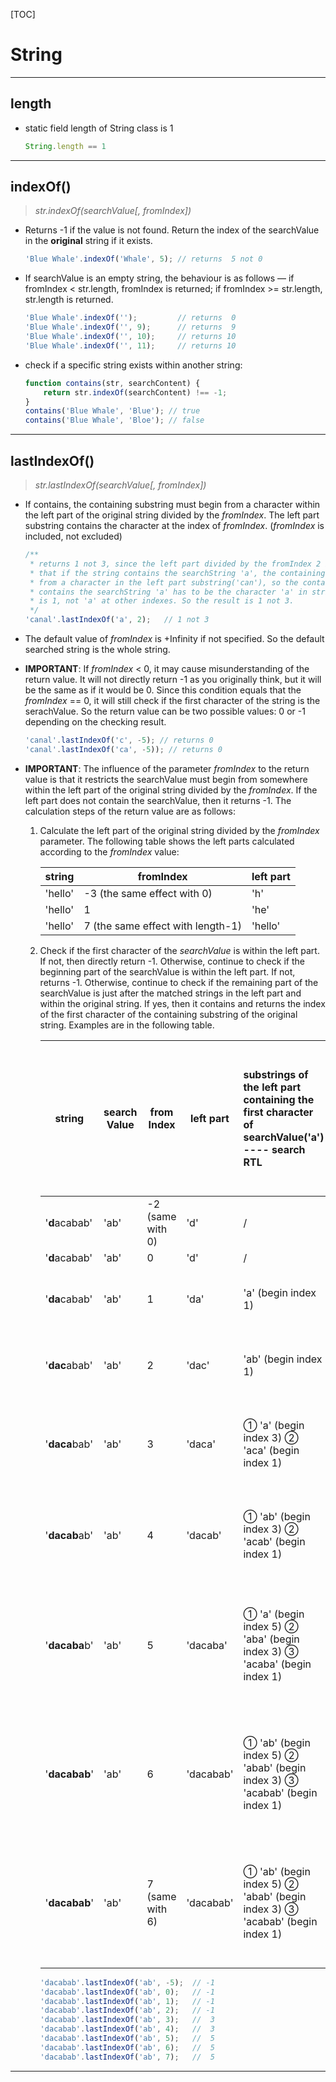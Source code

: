 [TOC]

# String

---

## length

- static field length of String class is 1

  ```javascript
  String.length == 1
  ```

---

## indexOf()

>  *str.indexOf(searchValue[, fromIndex])*

- Returns -1 if the value is not found. Return the index of the searchValue in the **original** string if it exists.

  ```javascript
  'Blue Whale'.indexOf('Whale', 5); // returns  5 not 0
  ```

- If searchValue is an empty string, the behaviour is as follows — if fromIndex < str.length, fromIndex is returned; if fromIndex >= str.length, str.length is returned.

  ```javascript
  'Blue Whale'.indexOf('');         // returns  0
  'Blue Whale'.indexOf('', 9);      // returns  9
  'Blue Whale'.indexOf('', 10);     // returns 10
  'Blue Whale'.indexOf('', 11);     // returns 10
  ```

- check if a specific string exists within another string:

  ```javascript
  function contains(str, searchContent) {
      return str.indexOf(searchContent) !== -1;
  }
  contains('Blue Whale', 'Blue'); // true
  contains('Blue Whale', 'Bloe'); // false
  ```

---

## lastIndexOf()

> *str.lastIndexOf(searchValue[, fromIndex])*

- If contains, the containing substring must begin from a character within the left part of the original string divided by the *fromIndex*. The left part substring contains the character at the index of *fromIndex*. (*fromIndex* is included, not excluded)

  ```javascript
  /**
   * returns 1 not 3, since the left part divided by the fromIndex 2 is 'can', which means 
   * that if the string contains the searchString 'a', the containing substring must begin 
   * from a character in the left part substring('can'), so the containing substring that 
   * contains the searchString 'a' has to be the character 'a' in string 'can' whose index 
   * is 1, not 'a' at other indexes. So the result is 1 not 3.
   */
  'canal'.lastIndexOf('a', 2);   // 1 not 3
  ```

- The default value of *fromIndex* is +Infinity if not specified. So the default searched string is the whole string.

- **IMPORTANT**: If *fromIndex* < 0, it may cause misunderstanding of the return value. It will not directly return -1 as you originally think, but it will be the same as if it would be 0. Since this condition equals that the *fromIndex* == 0, it will still check if the first character of the string is the serachValue. So the return value can be two possible values: 0 or -1 depending on the checking result.

  ```javascript
  'canal'.lastIndexOf('c', -5); // returns 0
  'canal'.lastIndexOf('ca', -5)); // returns 0
  ```

- **IMPORTANT**: The influence of the parameter *fromIndex* to the return value is that it restricts the searchValue must begin from somewhere within the left part of the original string divided by the *fromIndex*. If the left part does not contain the searchValue, then it returns -1. The calculation steps of the return value are as follows:

  1. Calculate the left part of the original string divided by the *fromIndex* parameter. The following table shows the left parts calculated according to the *fromIndex* value:

     | string  | fromIndex                         | left part |
     | ------- | --------------------------------- | --------- |
     | 'hello' | -3 (the same effect with 0)       | 'h'       |
     | 'hello' | 1                                 | 'he'      |
     | 'hello' | 7 (the same effect with length-1) | 'hello'   |

  2. Check if the first character of the *searchValue* is within the left part. If not, then directly return -1. Otherwise, continue to check if the beginning part of the searchValue is within the left part. If not, returns -1. Otherwise, continue to check if the remaining part of the searchValue is just after the matched strings in the left part and within the original string. If yes, then it contains and returns the index of the first character of the containing substring of the original string. Examples are in the following table.

     | string        | search Value | from Index       | left part | substrings of the left part containing the first character of searchValue('a') ---- search RTL | substrings of the original string (if contains, the containing part must begin from a char in the bold area) | return value                             |
     | ------------- | ------------ | ---------------- | --------- | :--------------------------------------- | ---------------------------------------- | ---------------------------------------- |
     | '**d**acabab' | 'ab'         | -2 (same with 0) | 'd'       | /                                        | /                                        | -1                                       |
     | '**d**acabab' | 'ab'         | 0                | 'd'       | /                                        | /                                        | -1                                       |
     | '**da**cabab' | 'ab'         | 1                | 'da'      | 'a'                          (begin index 1) | '**a**cabab'  (begin index 1)            | -1  (beginning must contain 'a' at index 1, so -1) |
     | '**dac**abab' | 'ab'         | 2                | 'dac'     | 'ab'                        (begin index 1) | '**ac**abab'        (begin index 1)      | -1 (beginning must contain 'ac' at index 1, so -1) |
     | '**daca**bab' | 'ab'         | 3                | 'daca'    | ① 'a'                     (begin index 3)  ② 'aca'                 (begin index 1) | ①'**a**bab'                     (begin index 3)                   ② '**aca**bab'                 (begin index 1) | 3                 (①contains two 'ab', but beginning must contain 'a' at index 3, so 3) |
     | '**dacab**ab' | 'ab'         | 4                | 'dacab'   | ① 'ab'               (begin index 3)                       ② 'acab'                   (begin index 1) | ① '**ab**ab'                (begin index 3)                    ② '**acab**ab'                  (begin index 1) | 3                 (①contains two 'ab', but beginning must contain 'ab' at index 3, so 3) |
     | '**dacaba**b' | 'ab'         | 5                | 'dacaba'  | ① 'a'               (begin index 5)                       ② 'aba'                   (begin index 3)                               ③ 'acaba'                      (begin index 1) | ① '**a**b'               (begin index 5)                       ② '**aba**b'                   (begin index 3)                               ③ '**acaba**b'                      (begin index 1) | 5 (②contains)                            |
     | '**dacabab**' | 'ab'         | 6                | 'dacabab' | ① 'ab'               (begin index 5)                       ② 'abab'                   (begin index 3)                               ③ 'acabab'                      (begin index 1) | ① '**ab**'               (begin index 5)                       ② '**abab**'                   (begin index 3)                               ③ '**acabab**'                      (begin index 1) | 5 (②contains)                            |
     | '**dacabab**' | 'ab'         | 7 (same with 6)  | 'dacabab' | ① 'ab'               (begin index 5)                       ② 'abab'                   (begin index 3)                               ③ 'acabab'                      (begin index 1) | ① '**ab**'               (begin index 5)                       ② '**abab**'                   (begin index 3)                               ③ '**acabab**'                      (begin index 1) | 5 (②contains)                            |

     ```javascript
     'dacabab'.lastIndexOf('ab', -5);  // -1
     'dacabab'.lastIndexOf('ab', 0);   // -1
     'dacabab'.lastIndexOf('ab', 1);   // -1
     'dacabab'.lastIndexOf('ab', 2);   // -1
     'dacabab'.lastIndexOf('ab', 3);   //  3
     'dacabab'.lastIndexOf('ab', 4);   //  3
     'dacabab'.lastIndexOf('ab', 5);   //  5
     'dacabab'.lastIndexOf('ab', 6);   //  5
     'dacabab'.lastIndexOf('ab', 7);   //  5
     ```

---

